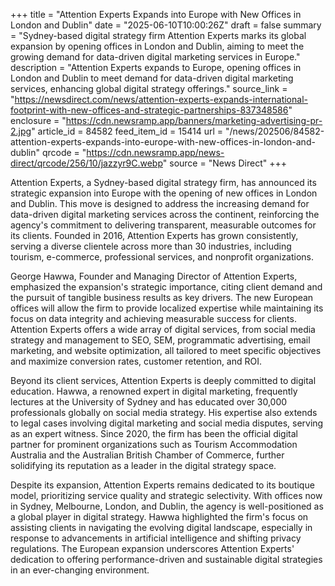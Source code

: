 +++
title = "Attention Experts Expands into Europe with New Offices in London and Dublin"
date = "2025-06-10T10:00:26Z"
draft = false
summary = "Sydney-based digital strategy firm Attention Experts marks its global expansion by opening offices in London and Dublin, aiming to meet the growing demand for data-driven digital marketing services in Europe."
description = "Attention Experts expands to Europe, opening offices in London and Dublin to meet demand for data-driven digital marketing services, enhancing global digital strategy offerings."
source_link = "https://newsdirect.com/news/attention-experts-expands-international-footprint-with-new-offices-and-strategic-partnerships-837348586"
enclosure = "https://cdn.newsramp.app/banners/marketing-advertising-pr-2.jpg"
article_id = 84582
feed_item_id = 15414
url = "/news/202506/84582-attention-experts-expands-into-europe-with-new-offices-in-london-and-dublin"
qrcode = "https://cdn.newsramp.app/news-direct/qrcode/256/10/jazzyr9C.webp"
source = "News Direct"
+++

<p>Attention Experts, a Sydney-based digital strategy firm, has announced its strategic expansion into Europe with the opening of new offices in London and Dublin. This move is designed to address the increasing demand for data-driven digital marketing services across the continent, reinforcing the agency's commitment to delivering transparent, measurable outcomes for its clients. Founded in 2016, Attention Experts has grown consistently, serving a diverse clientele across more than 30 industries, including tourism, e-commerce, professional services, and nonprofit organizations.</p><p>George Hawwa, Founder and Managing Director of Attention Experts, emphasized the expansion's strategic importance, citing client demand and the pursuit of tangible business results as key drivers. The new European offices will allow the firm to provide localized expertise while maintaining its focus on data integrity and achieving measurable success for clients. Attention Experts offers a wide array of digital services, from social media strategy and management to SEO, SEM, programmatic advertising, email marketing, and website optimization, all tailored to meet specific objectives and maximize conversion rates, customer retention, and ROI.</p><p>Beyond its client services, Attention Experts is deeply committed to digital education. Hawwa, a renowned expert in digital marketing, frequently lectures at the University of Sydney and has educated over 30,000 professionals globally on social media strategy. His expertise also extends to legal cases involving digital marketing and social media disputes, serving as an expert witness. Since 2020, the firm has been the official digital partner for prominent organizations such as Tourism Accommodation Australia and the Australian British Chamber of Commerce, further solidifying its reputation as a leader in the digital strategy space.</p><p>Despite its expansion, Attention Experts remains dedicated to its boutique model, prioritizing service quality and strategic selectivity. With offices now in Sydney, Melbourne, London, and Dublin, the agency is well-positioned as a global player in digital strategy. Hawwa highlighted the firm's focus on assisting clients in navigating the evolving digital landscape, especially in response to advancements in artificial intelligence and shifting privacy regulations. The European expansion underscores Attention Experts' dedication to offering performance-driven and sustainable digital strategies in an ever-changing environment.</p>